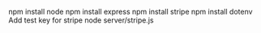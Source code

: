 npm install node
npm install express
npm install stripe
npm install dotenv
Add test key for stripe
node server/stripe.js
